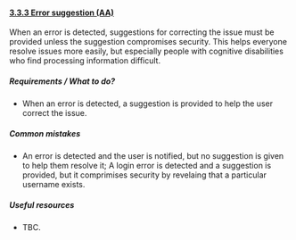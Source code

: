#### [3.3.3 Error suggestion (AA)](https://www.w3.org/TR/UNDERSTANDING-WCAG20/minimize-error-suggestions.html)

When an error is detected, suggestions for correcting the issue must be provided unless the suggestion compromises security. This helps everyone resolve issues more easily, but especially people with cognitive disabilities who find processing information difficult.

##### Requirements / What to do?

*   When an error is detected, a suggestion is provided to help the user correct the issue.

##### Common mistakes

*   An error is detected and the user is notified, but no suggestion is given to help them resolve it; A login error is detected and a suggestion is provided, but it comprimises security by revelaing that a particular username exists.

##### Useful resources

*   TBC.
